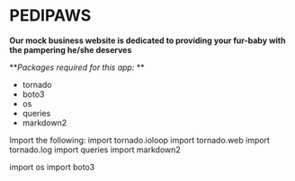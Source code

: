 # PEDIPAWS
**Our mock business website is dedicated to providing your fur-baby with the pampering he/she deserves**

**_Packages required for this app:_ **
  * tornado
  * boto3
  * os
  * queries
  * markdown2

Import the following:
import tornado.ioloop
import tornado.web
import tornado.log
import queries
import markdown2

import os
import boto3